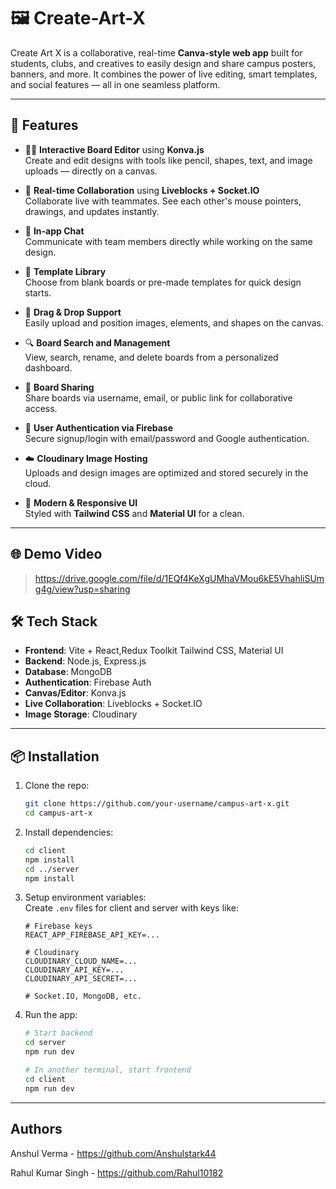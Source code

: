 # 🖼️ Create-Art-X

Create Art X is a collaborative, real-time **Canva-style web app** built for students, clubs, and creatives to easily design and share campus posters, banners, and more. It combines the power of live editing, smart templates, and social features — all in one seamless platform.

---

## 🚀 Features

- 🧑‍🎨 **Interactive Board Editor** using **Konva.js**  
  Create and edit designs with tools like pencil, shapes, text, and image uploads — directly on a canvas.

- 👥 **Real-time Collaboration** using **Liveblocks + Socket.IO**  
  Collaborate live with teammates. See each other's mouse pointers, drawings, and updates instantly.

- 💬 **In-app Chat**  
  Communicate with team members directly while working on the same design.

- 🧩 **Template Library**  
  Choose from blank boards or pre-made templates for quick design starts.

- 📁 **Drag & Drop Support**  
  Easily upload and position images, elements, and shapes on the canvas.

- 🔍 **Board Search and Management**  
  View, search, rename, and delete boards from a personalized dashboard.

- 🔗 **Board Sharing**  
  Share boards via username, email, or public link for collaborative access.

- 🔐 **User Authentication via Firebase**  
  Secure signup/login with email/password and Google authentication.

- ☁️ **Cloudinary Image Hosting**  
  Uploads and design images are optimized and stored securely in the cloud.

- 🎨 **Modern & Responsive UI**  
  Styled with **Tailwind CSS** and **Material UI** for a clean.

---
## 🌐 Demo Video

> https://drive.google.com/file/d/1EQf4KeXgUMhaVMou6kE5VhahliSUmg4g/view?usp=sharing

## 🛠️ Tech Stack

- **Frontend**: Vite + React,Redux Toolkit Tailwind CSS, Material UI  
- **Backend**: Node.js, Express.js  
- **Database**: MongoDB  
- **Authentication**: Firebase Auth  
- **Canvas/Editor**: Konva.js  
- **Live Collaboration**: Liveblocks + Socket.IO  
- **Image Storage**: Cloudinary  

---

## 📦 Installation

1. Clone the repo:
   ```bash
   git clone https://github.com/your-username/campus-art-x.git
   cd campus-art-x
   ```

2. Install dependencies:
   ```bash
   cd client
   npm install
   cd ../server
   npm install
   ```

3. Setup environment variables:  
   Create `.env` files for client and server with keys like:

   ```
   # Firebase keys
   REACT_APP_FIREBASE_API_KEY=...

   # Cloudinary
   CLOUDINARY_CLOUD_NAME=...
   CLOUDINARY_API_KEY=...
   CLOUDINARY_API_SECRET=...

   # Socket.IO, MongoDB, etc.
   ```

4. Run the app:
   ```bash
   # Start backend
   cd server
   npm run dev

   # In another terminal, start frontend
   cd client
   npm run dev
   ```
---
## Authors
Anshul Verma - https://github.com/Anshulstark44

Rahul Kumar Singh - https://github.com/Rahul10182
